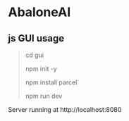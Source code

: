 # AbaloneAI

## js GUI usage
>cd gui
>
>npm init -y
>
>npm install parcel
>
>npm run dev

Server running at http://localhost:8080
